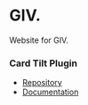# GIV.
Website for GIV.

### Card Tilt Plugin
 - [Repository](https://github.com/micku7zu/vanilla-tilt.js)
 - [Documentation](https://micku7zu.github.io/vanilla-tilt.js)
